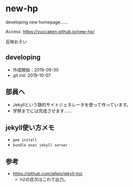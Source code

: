 # new-hp
developing new homepage......

Access: https://vuccaken.github.io/new-hp/

反映おそい


## developing

- 作成開始：2019-09-30
- git init: 2019-10-07


## 部員へ

- Jekyllという静的サイトジェネレータを使って作っています。
- 学祭までには完成させます......


## jekyll使い方メモ

- `gem install`
- `bundle exec jekyll server`

## 参考

- https://github.com/allejo/jekyll-toc
  - h2の目次はこれで出力。